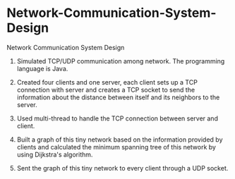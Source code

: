 # Network-Communication-System-Design
Network Communication System Design

1. Simulated TCP/UDP communication among network. The programming language is Java.

2. Created four clients and one server, each client sets up a TCP connection with server and creates a TCP socket to send
the information about the distance between itself and its neighbors to the server.

3. Used multi-thread to handle the TCP connection between server and client.

4. Built a graph of this tiny network based on the information provided by clients and calculated the minimum spanning
tree of this network by using Dijkstra's algorithm.

5. Sent the graph of this tiny network to every client through a UDP socket.
